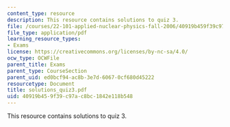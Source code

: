```yaml
---
content_type: resource
description: This resource contains solutions to quiz 3.
file: /courses/22-101-applied-nuclear-physics-fall-2006/40919b459f39c97ac8bc1842e118b548_solutions_quiz3.pdf
file_type: application/pdf
learning_resource_types:
- Exams
license: https://creativecommons.org/licenses/by-nc-sa/4.0/
ocw_type: OCWFile
parent_title: Exams
parent_type: CourseSection
parent_uid: ed0bcf94-ac8b-3e7d-6067-0cf680d45222
resourcetype: Document
title: solutions_quiz3.pdf
uid: 40919b45-9f39-c97a-c8bc-1842e118b548
---
```

This resource contains solutions to quiz 3.